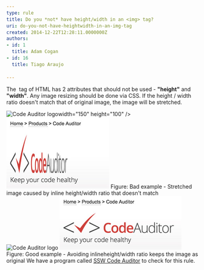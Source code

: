 ```yaml
---
type: rule
title: Do you *not* have height/width in an <img> tag?
uri: do-you-not-have-heightwidth-in-an-img-tag
created: 2014-12-22T12:28:11.0000000Z
authors:
- id: 1
  title: Adam Cogan
- id: 16
  title: Tiago Araujo

---
```


 
The **![]()** tag of HTML has 2 attributes that should not be used - **"height"** and **"width"**.  Any image resizing should  be done via CSS. If the height / width ratio doesn't match that of original image, the image will be stretched.
 
![Code Auditor logo](images/codeauditor-logo.png)width="150" height="100" />​
![Stretched image which looks ugly](streched-image.jpg) Figure: Bad example - Stretched image caused by inline​ height/width ratio that doesn't match
![Code Auditor logo](images/codeauditor-logo.png)​​​​
![Image looks fine](non-streched-image.jpg)​ <br>    Figure: Good example - Avoiding inline​ height/width ratio keeps the image as original
We have a program called     [SSW Code Auditor](http://www.ssw.com.au/ssw/CodeAuditor/Rules.aspx#IMGWidth) to check for this rule.

